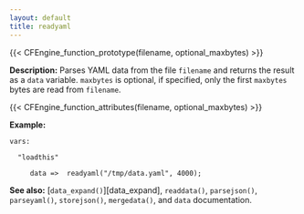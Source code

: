 ```yaml
---
layout: default
title: readyaml
---
```


{{< CFEngine_function_prototype(filename, optional_maxbytes) >}}

**Description:** Parses YAML data from the file `filename` and returns the
result as a `data` variable. `maxbytes` is optional, if specified, only the
first `maxbytes` bytes are read from `filename`.

{{< CFEngine_function_attributes(filename, optional_maxbytes) >}}

**Example:**

```cf3
vars:

  "loadthis"

     data =>  readyaml("/tmp/data.yaml", 4000);
```

**See also:** [`data_expand()`][data_expand], `readdata()`, `parsejson()`, `parseyaml()`, `storejson()`, `mergedata()`, and `data` documentation.
